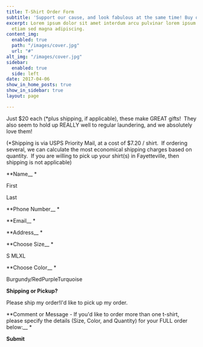 ```yaml
---
title: T-Shirt Order Form
subtitle: 'Support our cause, and look fabulous at the same time! Buy one of our t-shirts. '
excerpt: Lorem ipsum dolor sit amet interdum arcu pulvinar lorem ipsum sed feugiat
  etiam sed magna adipiscing.
content_img:
  enabled: true
  path: "/images/cover.jpg"
  url: "#"
alt_img: "/images/cover.jpg"
sidebar:
  enabled: true
  side: left
date: 2017-04-06
show_in_home_posts: true
show_in_sidebar: true
layout: page

---
```

Just $20 each (*plus shipping, if applicable), these make GREAT gifts! &nbsp;They also seem to hold up REALLY well to regular laundering, and we absolutely love them!

(*Shipping is via USPS Priority Mail, at a cost of $7.20 / shirt. &nbsp;If ordering several, we can calculate the most economical shipping charges based on quantity. &nbsp;If you are willing to pick up your shirt(s) in Fayetteville, then shipping is not applicable)

**Name__ *

First

Last

**Phone Number__ *

**Email__ *

**Address__ *

**Choose Size__ *

S MLXL

**Choose Color__ *

Burgundy/RedPurpleTurquoise

**Shipping or Pickup?**

Please ship my order!I'd like to pick up my order.

**Comment or Message - If you'd like to order more than one t-shirt, please specify the details (Size, Color, and Quantity) for your FULL order below:__ *

**Submit**